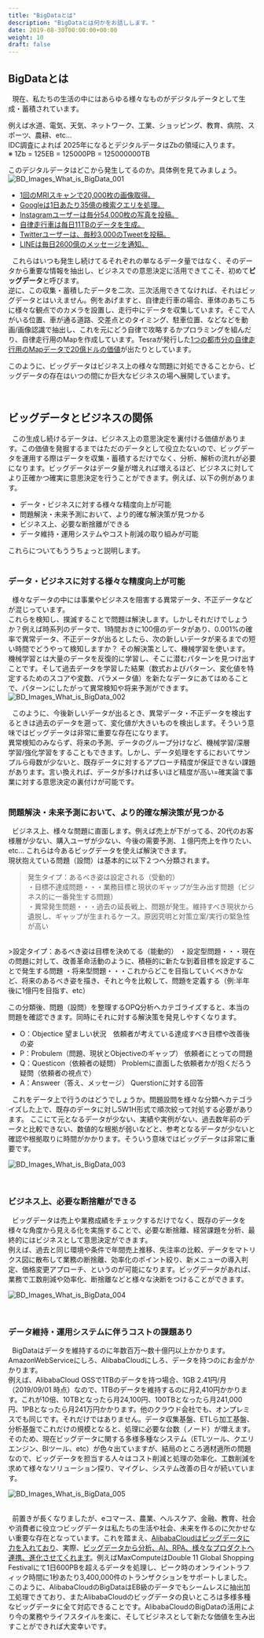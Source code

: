 ```yaml
---
title: "BigDataとは"
description: "BigDataとは何かをお話しします。"
date: 2019-08-30T00:00:00+00:00
weight: 10
draft: false
---
```


<!-- descriptionがコンテンツの前に表示されます -->

<!-- コンテンツを書くときはこの下に記載ください -->

## BigDataとは
&nbsp; 現在、私たちの生活の中にはあらゆる様々なものがデジタルデータとして生成・蓄積されています。  

例えば水道、電気、天気、ネットワーク、工業、ショッピング、教育、病院、スポーツ、農耕、etc…  
IDC調査によれば 2025年になるとデジタルデータはZbの領域に入ります。  
※ 1Zb = 125EB = 125000PB = 125000000TB  

このデジタルデータはどこから発生してるのか。具体例を見てみましょう。  
![BD_Images_What_is_BigData_001](../static_images/BD_Images_What_is_BigData_001.png)  
* [1回のMRIスキャンで20,000枚の画像取得。](https://www.seagate.com/files/www-content/our-story/trends/files/idc-seagate-dataage-whitepaper.pdf)  
* [Googleは1日あたり35億の検索クエリを処理。](http://www.internetlivestats.com/google-search-statistics/)  
* [Instagramユーザーは毎分54,000枚の写真を投稿。](http://www.internetlivestats.com/one-second/#instagram-band.)  
* [自律走行車は毎日11TBのデータを生成。](https://www.tuxera.com/blog/autonomous-and-adas-test-cars-produce-over-11-tb-of-data-per-day/.)  
* [Twitterユーザーは、毎秒3,000のTweetを投稿。](http://www.internetlivestats.com/twitter-statistics/.)  
* [LINEは毎日2600億のメッセージを通知。](https://logmi.jp/tech/articles/321613)  


  
&nbsp; これらはいつも発生し続けてるそれぞれの単なるデータ量ではなく、そのデータから重要な情報を抽出し、ビジネスでの意思決定に活用できてこそ、初めて**ビッグデータ**と呼びます。  
逆に、この収集・蓄積したデータを二次、三次活用できてなければ、それはビッグデータとはいえません。例をあげますと、自律走行車の場合、車体のあちこちに様々な観点でのカメラを設置し、走行中にデータを収集しています。そこで人がいる位置、車が通る道路、交差点とのタイミング、駐車位置、などなどを動画/画像認識で抽出し、これを元にどう自律で攻略するかプロラミングを組んだり、自律走行用のMapを作成しています。Tesraが発行した[1つの都市分の自律走行用のMapデータで20億ドルの価値](http://www.baltdefcol.org/files/files/publications/UGVMap201802.pdf)が出たりとしています。  

このように、ビッグデータはビジネス上の様々な問題に対処できることから、ビッグデータの存在はいつの間にか巨大なビジネスの場へ展開しています。  


<br>

## ビッグデータとビジネスの関係
&nbsp; この生成し続けるデータは、ビジネス上の意思決定を裏付ける価値があります。この価値を発掘するまではただのデータとして役立たないので、ビッグデータを運用する際はデータを収集・蓄積するだけでなく、分析、解析の流れが必要になります。ビッグデータはデータ量が増えれば増えるほど、ビジネスに対してより正確かつ確実に意思決定を行うことができます。例えば、以下の例があります。  

* データ・ビジネスに対する様々な精度向上が可能  
* 問題解決・未来予測において、より的確な解決策が見つかる  
* ビジネス上、必要な断捨離ができる  
* データ維持・運用システムやコスト削減の取り組みが可能  

これらについてもううちょっと説明します。  
<br>

### データ・ビジネスに対する様々な精度向上が可能
&nbsp; 様々なデータの中には事業やビジネスを阻害する異常データ、不正データなどが混じっています。  
これらを検知し、撲滅することで問題は解決します。しかしそれだけでしょうか？例えば時系列のデータで、1時間おきに100億のデータがあり、0.001%の確率で異常データ、不正データが出るとしたら、次の新しいデータが来るまでの短い時間でどうやって検知しますか？ その解決策として、機械学習を使います。機械学習とは大量のデータを反復的に学習し、そこに潜むパターンを見つけ出すことです。そして過去データを学習した結果（数式およびパターン、変化値を特定するためのスコアや変数、パラメータ値）を新たなデータにあてはめることで、パターンにしたがって異常検知や将来予測ができます。  
![BD_Images_What_is_BigData_002](../static_images/BD_Images_What_is_BigData_002.png)

&nbsp; このように、今後新しいデータが出るとき、異常データ・不正データを検出するときは過去のデータを遡って、変化値が大きいものを検出します。そういう意味ではビッグデータは非常に重要な存在になります。  
異常検知のみならず、将来の予測、データのグループ分けなど、機械学習/深層学習/強化学習をすることもできます。しかし、データ処理をするにおいてサンプルら母数が少ないと、既存データに対するアプローチ精度が保証できない課題があります。言い換えれば、データが多ければ多いほど精度が高い=確実論で事業に対する意思決定の裏付けが可能です。  
<br>



### 問題解決・未来予測において、より的確な解決策が見つかる
&nbsp; ビジネス上、様々な問題に直面します。例えば売上が下がってる、20代のお客様層が少ない、購入ユーザが少ない、今後の需要予測、１億円売上を作りたい、etc... これらは今あるビッグデータを使えば解決できます。  
現状抱えている問題（設問）は基本的に以下２つへ分類されます。  

>発生タイプ：あるべき姿は設定される（受動的）    
・目標不達成問題・・・業務目標と現状のギャップが生み出す問題（ビジネス的に一番発生する問題）    
・異常発生問題・・・過去の延長戦上、問題が発生。維持すべき現状から遺脱し、ギャップが生まれるケース。原因究明と対策立案/実行の緊急性が高い    
<br>
>設定タイプ：あるべき姿は目標を決めてる（能動的）  
・設定型問題・・・現在の問題に対して、改善革命活動のように、積極的に新たな到着目標を設定することで発生する問題  
・将来型問題・・・これからどこを目指していくべきかなど、将来のあるべき姿を描き、それと今を比較して、問題を定義する（例:半年後に1億円を目指す、etc）  
  
この分類後、問題（設問）を整理するOPQ分析へカテゴライズすると、本当の問題を確認できます。同時にそれに対する解決策を発見しやすくなります。  

* O：Objectice 望ましい状況　依頼者が考えている達成すべき目標や改善後の姿
* P：Probulem（問題、現状とObjectiveのギャップ） 依頼者にとっての問題
* Q：Questicon（依頼者の疑問） Problemに直面した依頼者かが抱くだろう疑問（依頼者の視点で）
* A：Answeer（答え、メッセージ） Querstionに対する回答

&nbsp; これをデータ上で行うのはどうでしょうか。問題設問を様々な分類へカテゴライズした上で、既存のデータに対し5W1H形式で順次絞って対処する必要があります。
ここにて元となるデータが少ない、実績や実例がない、過去数年前のデータと比較できない、数値的な根拠が弱いなどと、参考となるデータが少ないと確認や根拠取りに時間がかかります。そういう意味ではビッグデータは非常に重要です。

![BD_Images_What_is_BigData_003](../static_images/BD_Images_What_is_BigData_003.png)


<br>

### ビジネス上、必要な断捨離ができる
&nbsp; ビッグデータは売上や業務成績をチェックするだけでなく、既存のデータを様々な角度から見える化を実施することで、必要な断捨離、経営課題を分析、最終的にはビジネスとして意思決定ができます。  
例えば、過去と同じ環境や条件で年間売上推移、失注率の比較、データをマトリクス図に散布して業務の断捨離、効率化のポイント絞り、新メニューの導入判定、価格変更アプローチ、というのが可能になります。ビッグデータがあれば、業務で工数削減や効率化、断捨離などと様々な決断をつけることができます。  

![BD_Images_What_is_BigData_004](../static_images/BD_Images_What_is_BigData_004.png)


<br>


### データ維持・運用システムに伴うコストの課題あり
&nbsp; BigDataはデータを維持するのに年数百万〜数十億円以上かかります。AmazonWebServiceにしろ、AlibabaCloudにしろ、データを持つのにお金がかかります。  
例えば、AlibabaCloud OSSで1TBのデータを持つ場合、1GB 2.41円/月（2019/09/01 時点）なので、1TBのデータを維持するのに月2,410円かかります。これが10倍、10TBとなったら月24,100円、100TBとなったら月241,000円、1PBとなったら月241万円かかります。他のクラウド会社でも、オンプレミスでも同じです。それだけではありません。データ収集基盤、ETLら加工基盤、分析基盤でこれだけの規模となると、処理に必要な台数（ノード）が増えます。そのため、現在ビッグデータに関する多様多種なシステム（ETLツール、クエリエンジン、BIツール、etc）が色々出ていますが、結局のところ適材適所の問題なので、ビッグデータを担当する人々はコスト削減と処理の効率化、工数削減を求めて様々なソリューション探り、マイグレ、システム改善の日々が続いています。  

![BD_Images_What_is_BigData_005](../static_images/BD_Images_What_is_BigData_005.png)
<br>
<br>


&nbsp; 前置きが長くなりましたが、eコマース、農業、ヘルスケア、金融、教育、社会や消費者に役立つビッグデータは私たちの生活や社会、未来を作るのに欠かせない重要な存在となっています。これを踏まえ、[AlibabaCloudはビッグデータに力を入れており](https://www.alibabacloud.com/forum/read-566)、実際、[ビッグデータから分析、AI、RPA、様々なプロダクトへ連携、進化させてくれます](https://www.alibabacloud.com/blog/10-years-of-cloud-intelligence-ground-breaking-big-data-performance-to-feed-advances-in-ai_595302)。例えばMaxComputeはDouble 11 Global Shopping Festivalにて1日600PBを超えるデータを処理し、ピーク時のオンライントラフィック時間に1秒あたり3,400,000件のトランザクションをサポートしました。 このように、AlibabaCloudのBigDataはEB級のデータでもシームレスに抽出加工処理できており、またAlibabaCloudのビッグデータの良いところは多様多種なビッグデータに全て対応できることです。AlibabaCloudのBigDataの活用により今の業務やライフスタイルを楽に、そしてビジネスとして新たな価値を生み出すことができれば大変幸いです。  
<br>




